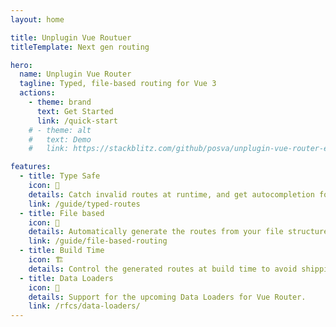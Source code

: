 ```yaml
---
layout: home

title: Unplugin Vue Routuer
titleTemplate: Next gen routing

hero:
  name: Unplugin Vue Router
  tagline: Typed, file-based routing for Vue 3
  actions:
    - theme: brand
      text: Get Started
      link: /quick-start
    # - theme: alt
    #   text: Demo
    #   link: https://stackblitz.com/github/posva/unplugin-vue-router-example

features:
  - title: Type Safe
    icon: 🔑
    details: Catch invalid routes at runtime, and get autocompletion for links.
    link: /guide/typed-routes
  - title: File based
    icon: 📁
    details: Automatically generate the routes from your file structure.
    link: /guide/file-based-routing
  - title: Build Time
    icon: 🏗
    details: Control the generated routes at build time to avoid shipping unnecessary code.
  - title: Data Loaders
    icon: 🔄
    details: Support for the upcoming Data Loaders for Vue Router.
    link: /rfcs/data-loaders/
---
```

